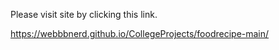 Please visit site by clicking this link.

https://webbbnerd.github.io/CollegeProjects/foodrecipe-main/
